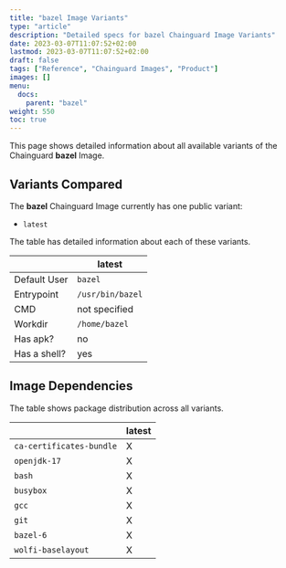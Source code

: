 ```yaml
---
title: "bazel Image Variants"
type: "article"
description: "Detailed specs for bazel Chainguard Image Variants"
date: 2023-03-07T11:07:52+02:00
lastmod: 2023-03-07T11:07:52+02:00
draft: false
tags: ["Reference", "Chainguard Images", "Product"]
images: []
menu:
  docs:
    parent: "bazel"
weight: 550
toc: true
---
```


This page shows detailed information about all available variants of the Chainguard **bazel** Image.

## Variants Compared
The **bazel** Chainguard Image currently has one public variant: 

- `latest`

The table has detailed information about each of these variants.

|              | latest           |
|--------------|------------------|
| Default User | `bazel`          |
| Entrypoint   | `/usr/bin/bazel` |
| CMD          | not specified    |
| Workdir      | `/home/bazel`    |
| Has apk?     | no               |
| Has a shell? | yes              |

## Image Dependencies
The table shows package distribution across all variants.

|                          | latest |
|--------------------------|--------|
| `ca-certificates-bundle` | X      |
| `openjdk-17`             | X      |
| `bash`                   | X      |
| `busybox`                | X      |
| `gcc`                    | X      |
| `git`                    | X      |
| `bazel-6`                | X      |
| `wolfi-baselayout`       | X      |

